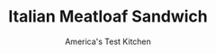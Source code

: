 ---
layout: ../../layouts/MarkdownPostLayout.astro
title: Italian Meatloaf Sandwich
author: America's Test Kitchen
pubDate: 2023-03-15
description: "We made a tasty sandwich to elevate leftovers to new heights."
image_url: https://res.cloudinary.com/hksqkdlah/image/upload/ar_1:1,c_fill,dpr_2.0,f_auto,fl_lossy.progressive.strip_profile,g_faces:auto,q_auto:low,w_344/SFS_ItalianMeatloafSandwich-80_fyid7h
tags: ["Main Courses","Italian","Beef","Pork","Cheese","Sandwiches"]
calories: 
protein: 
carbohydrates: 
fats: 
fiber: 
ingredients: ["1 (12-inch) loaf, frozen garlic bread","2 (½-inch-thick) slices, recipe","1 cup tomato sauce from, recipe","3 ounces, mozzarella cheese, shredded (¾ cup)","1/4 cup, grated Parmesan cheese","1/2 cup, fresh basil leaves, cut into thin strips"]
serves: 2
time: "50 minutes"
instructions: ["Cook bread according to package instructions.","Adjust oven rack 6 inches from broiler element and heat oven to 400 degrees. Place meatloaf slices in small, ovensafe casserole dish and pour tomato sauce over top. Bake until just heated through, 10 to 15 minutes. Remove dish from oven and heat broiler.","Line rimmed baking sheet with aluminum foil. Place bread bottom on prepared sheet. Spread half of tomato sauce on bread bottom, then top with meatloaf, overlapping slices slightly. Spread remaining tomato sauce over meatloaf. Top meatloaf with mozzarella and Parmesan.","Broil sandwich bottom until cheese is melted and just beginning to brown, 2 to 4 minutes. Sprinkle with basil. Top with bread top, slice in half, and serve."]
nutrition: undefined
notes: "We developed this recipe using Pepperidge Farm Garlic Bread."
---